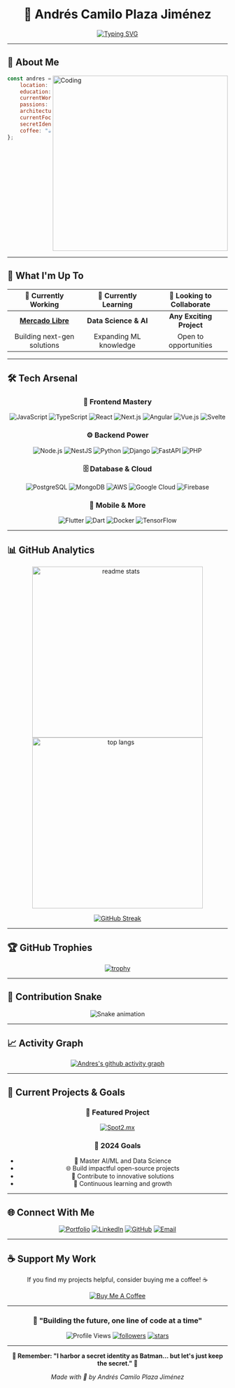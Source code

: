 # <div align="center">🎯 Andrés Camilo Plaza Jiménez</div>

<div align="center">
  
[![Typing SVG](https://readme-typing-svg.herokuapp.com?font=Fira+Code&size=30&duration=3000&pause=1000&color=00D9FF&center=true&vCenter=true&width=600&lines=Software+Developer+%F0%9F%9A%80;Full+Stack+Engineer+%F0%9F%92%BB;AI+%26+Chatbot+Specialist+%F0%9F%A4%96;From+Bogot%C3%A1%2C+Colombia+%F0%9F%87%A8%F0%9F%87%B4;Building+the+Future+%E2%9C%A8)](https://git.io/typing-svg)

</div>

---

## 🌟 About Me

<img align="right" alt="Coding" width="400" src="https://raw.githubusercontent.com/abhisheknaiidu/abhisheknaiidu/master/code.gif">

```javascript
const andres = {
    location: "Bogotá, Colombia 🇨🇴",
    education: "Computer Science - Universidad Central",
    currentWork: "Mercado Libre",
    passions: ["Coding", "Innovation", "Problem Solving"],
    architecture: ["Microservices", "Event-driven", "Serverless"],
    currentFocus: "AI/ML & Data Science",
    secretIdentity: "Batman 🦇 (shhh...)",
    coffee: "☕ Required for optimal performance"
};
```

<br clear="right"/>

---

## 🚀 What I'm Up To

<div align="center">

| 🔭 Currently Working | 🌱 Currently Learning | 👯 Looking to Collaborate |
|:---:|:---:|:---:|
| **[Mercado Libre](https://www.mercadolibre.com.co/)** | **Data Science & AI** | **Any Exciting Project** |
| Building next-gen solutions | Expanding ML knowledge | Open to opportunities |

</div>

---

## 🛠️ Tech Arsenal

<div align="center">

### 🎨 Frontend Mastery
![JavaScript](https://img.shields.io/badge/JavaScript-F7DF1E?style=for-the-badge&logo=javascript&logoColor=black)
![TypeScript](https://img.shields.io/badge/TypeScript-007ACC?style=for-the-badge&logo=typescript&logoColor=white)
![React](https://img.shields.io/badge/React-20232A?style=for-the-badge&logo=react&logoColor=61DAFB)
![Next.js](https://img.shields.io/badge/Next-black?style=for-the-badge&logo=next.js&logoColor=white)
![Angular](https://img.shields.io/badge/Angular-DD0031?style=for-the-badge&logo=angular&logoColor=white)
![Vue.js](https://img.shields.io/badge/Vue.js-35495E?style=for-the-badge&logo=vue.js&logoColor=4FC08D)
![Svelte](https://img.shields.io/badge/Svelte-4A4A55?style=for-the-badge&logo=svelte&logoColor=FF3E00)

### ⚙️ Backend Power
![Node.js](https://img.shields.io/badge/Node.js-43853D?style=for-the-badge&logo=node.js&logoColor=white)
![NestJS](https://img.shields.io/badge/NestJS-E0234E?style=for-the-badge&logo=nestjs&logoColor=white)
![Python](https://img.shields.io/badge/Python-3776AB?style=for-the-badge&logo=python&logoColor=white)
![Django](https://img.shields.io/badge/Django-092E20?style=for-the-badge&logo=django&logoColor=white)
![FastAPI](https://img.shields.io/badge/FastAPI-005571?style=for-the-badge&logo=fastapi)
![PHP](https://img.shields.io/badge/PHP-777BB4?style=for-the-badge&logo=php&logoColor=white)

### 🗄️ Database & Cloud
![PostgreSQL](https://img.shields.io/badge/PostgreSQL-316192?style=for-the-badge&logo=postgresql&logoColor=white)
![MongoDB](https://img.shields.io/badge/MongoDB-4EA94B?style=for-the-badge&logo=mongodb&logoColor=white)
![AWS](https://img.shields.io/badge/AWS-232F3E?style=for-the-badge&logo=amazon-aws&logoColor=white)
![Google Cloud](https://img.shields.io/badge/Google_Cloud-4285F4?style=for-the-badge&logo=google-cloud&logoColor=white)
![Firebase](https://img.shields.io/badge/Firebase-039BE5?style=for-the-badge&logo=Firebase&logoColor=white)

### 📱 Mobile & More
![Flutter](https://img.shields.io/badge/Flutter-02569B?style=for-the-badge&logo=flutter&logoColor=white)
![Dart](https://img.shields.io/badge/Dart-0175C2?style=for-the-badge&logo=dart&logoColor=white)
![Docker](https://img.shields.io/badge/Docker-2496ED?style=for-the-badge&logo=docker&logoColor=white)
![TensorFlow](https://img.shields.io/badge/TensorFlow-FF6F00?style=for-the-badge&logo=TensorFlow&logoColor=white)

</div>

---

## 📊 GitHub Analytics

<div align="center">
  
<img width="390" src="https://github-readme-stats.vercel.app/api?username=bue221&count_private=true&show_icons=true&theme=react&border_radius=10" alt="readme stats" />
<img width="390" src="https://github-readme-stats.vercel.app/api/top-langs/?username=bue221&layout=compact&theme=react&border_radius=10" alt="top langs" />

</div>

<div align="center">
  
[![GitHub Streak](https://streak-stats.demolab.com/?user=bue221&theme=react&border_radius=10)](https://git.io/streak-stats)

</div>

---

## 🏆 GitHub Trophies

<div align="center">
  
[![trophy](https://github-profile-trophy.vercel.app/?username=bue221&theme=react&no-frame=false&no-bg=false&margin-w=4)](https://github.com/ryo-ma/github-profile-trophy)

</div>

---

## 🐍 Contribution Snake

<div align="center">
  
![Snake animation](https://raw.githubusercontent.com/bue221/bue221/output/github-contribution-grid-snake-dark.svg)

</div>

---

## 📈 Activity Graph

<div align="center">
  
[![Andres's github activity graph](https://github-readme-activity-graph.vercel.app/graph?username=bue221&theme=react-dark&bg_color=20232a&hide_border=true)](https://github.com/ashutosh00710/github-readme-activity-graph)

</div>

---

## 🎯 Current Projects & Goals

<div align="center">

### 🚀 Featured Project
[![Spot2.mx](https://img.shields.io/badge/🌟_Spot2.mx-Visit_Project-FF6B6B?style=for-the-badge&logo=safari&logoColor=white)](http://spot2.mx/)

### 🎯 2024 Goals
- 🤖 Master AI/ML and Data Science
- 🌐 Build impactful open-source projects
- 🚀 Contribute to innovative solutions
- 🌱 Continuous learning and growth

</div>

---

## 🌐 Connect With Me

<div align="center">

[![Portfolio](https://img.shields.io/badge/Portfolio-FF5722?style=for-the-badge&logo=safari&logoColor=white)](https://bue221.vercel.app)
[![LinkedIn](https://img.shields.io/badge/LinkedIn-0077B5?style=for-the-badge&logo=linkedin&logoColor=white)](https://www.linkedin.com/in/bue221)
[![GitHub](https://img.shields.io/badge/GitHub-100000?style=for-the-badge&logo=github&logoColor=white)](https://www.github.com/bue221)
[![Email](https://img.shields.io/badge/Email-D14836?style=for-the-badge&logo=gmail&logoColor=white)](mailto:camiloplaza3@gmail.com)

</div>

---

## ☕ Support My Work

<div align="center">

If you find my projects helpful, consider buying me a coffee! ☕

[![Buy Me A Coffee](https://img.shields.io/badge/Buy_Me_A_Coffee-FFDD00?style=for-the-badge&logo=buy-me-a-coffee&logoColor=black)](https://www.buymeacoffee.com/bue221)

</div>

---

<div align="center">

### 💫 "Building the future, one line of code at a time"

![Profile Views](https://komarev.com/ghpvc/?username=bue221&label=Profile%20views&color=0e75b6&style=flat)
[![followers](https://img.shields.io/github/followers/bue221?label=Followers&style=social)](https://github.com/bue221/?tab=follow)
[![stars](https://img.shields.io/github/stars/bue221?label=Stars&style=social)](https://github.com/bue221)

</div>

---

<div align="center">
  
**🦇 Remember: "I harbor a secret identity as Batman... but let's just keep the secret." 🦇**

*Made with 💙 by Andrés Camilo Plaza Jiménez*

</div>
